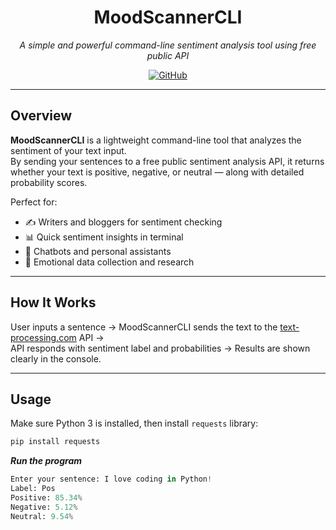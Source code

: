 <div align="center">


# MoodScannerCLI  
*A simple and powerful command-line sentiment analysis tool using free public API*

[![GitHub](https://img.shields.io/badge/GitHub-farnaz--tarabi-181717?style=for-the-badge&logo=github&logoColor=white)](https://github.com/farnaztr)


</div>

---

## Overview

**MoodScannerCLI** is a lightweight command-line tool that analyzes the sentiment of your text input.  
By sending your sentences to a free public sentiment analysis API, it returns whether your text is positive, negative, or neutral — along with detailed probability scores.

Perfect for:  

- ✍️ Writers and bloggers for sentiment checking  
- 📊 Quick sentiment insights in terminal  
- 🤖 Chatbots and personal assistants  
- 🧠 Emotional data collection and research  

---


## How It Works

User inputs a sentence → MoodScannerCLI sends the text to the [text-processing.com](https://text-processing.com) API →  
API responds with sentiment label and probabilities → Results are shown clearly in the console.

---

## Usage

Make sure Python 3 is installed, then install `requests` library:

```bash
pip install requests
```
***Run the program***

```python Text_Analysis.py
Enter your sentence: I love coding in Python!
Label: Pos  
Positive: 85.34%  
Negative: 5.12%  
Neutral: 9.54%
```
